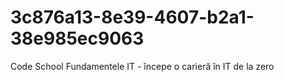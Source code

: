# 3c876a13-8e39-4607-b2a1-38e985ec9063
 Code School Fundamentele IT - începe o carieră în IT de la zero

